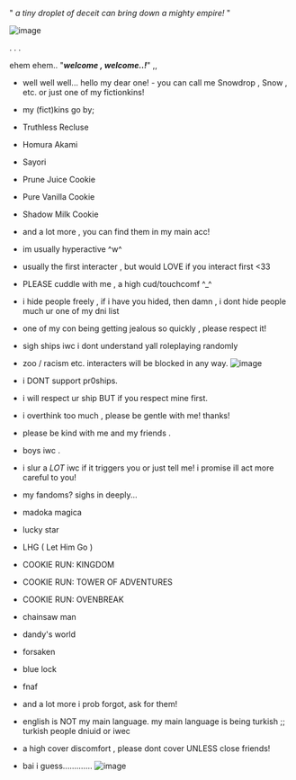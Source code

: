 " *a tiny droplet of deceit can bring down a mighty empire!* "





![image](https://github.com/user-attachments/assets/f6721972-1b16-4517-94d9-60f84076c708)













.                                                                 .                                                     .

 ehem ehem.. "***welcome , welcome..!***" ,, 

- well well well... hello my dear one! - you can call me Snowdrop , Snow , etc. or just one of my fictionkins!
- my (fict)kins go by;
- Truthless Recluse
- Homura Akami
- Sayori
- Prune Juice Cookie
- Pure Vanilla Cookie 
- Shadow Milk Cookie
- and a lot more , you can find them in my main acc!
- im usually hyperactive ^w^


- usually the first interacter , but would LOVE if you interact first <33
- PLEASE cuddle with me , a high cud/touchcomf ^_^
- i hide people freely , if i have you hided, then damn , i dont hide people much ur one of my dni list
- one of my con being getting jealous so quickly , please respect it!
- sigh ships iwc i dont understand yall roleplaying randomly
- zoo / racism etc. interacters will be blocked in any way.
![image](https://github.com/user-attachments/assets/c14308f3-5974-444a-abce-14cefb5f9c2e)

- i DONT support pr0ships.
- i will respect ur ship BUT if you respect mine first.
- i overthink too much , please be gentle with me! thanks!
- please be kind with me and my friends . 
- boys iwc . 
- i slur a *LOT* iwc if it triggers you or just tell me! i promise ill act more careful to you!
- my fandoms? sighs in deeply...
- madoka magica
- lucky star
- LHG ( Let Him Go )
- COOKIE RUN: KINGDOM
- COOKIE RUN: TOWER OF ADVENTURES
- COOKIE RUN: OVENBREAK
- chainsaw man
- dandy's world
- forsaken
- blue lock
- fnaf 
- and a lot more i prob forgot, ask for them!
- english is NOT my main language. my main language is being turkish ;; turkish people dniuid or iwec
- a high cover discomfort , please dont cover UNLESS close friends!
- bai i guess.............
![image](https://github.com/user-attachments/assets/6f2512fe-96f0-4b20-b112-8d532fbbf45b)



